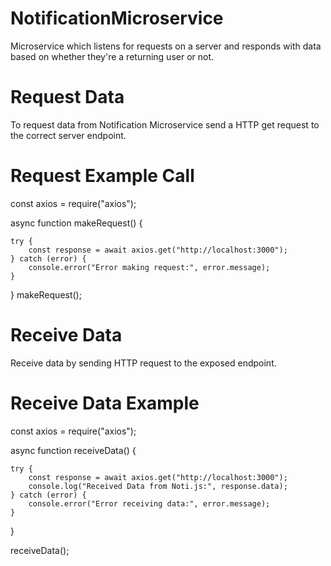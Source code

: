 # NotificationMicroservice
Microservice which listens for requests on a server and responds with data based on whether they're a returning user or not.

# Request Data
To request data from Notification Microservice send a HTTP get request to the correct server endpoint.

# Request Example Call

const axios = require("axios");

async function makeRequest() {

    try {  
        const response = await axios.get("http://localhost:3000");
    } catch (error) {
        console.error("Error making request:", error.message);
    }
}
makeRequest();

# Receive Data
Receive data by sending HTTP request to the exposed endpoint.

# Receive Data Example

 const axios = require("axios");

 async function receiveData() {
    
    try {
        const response = await axios.get("http://localhost:3000");
        console.log("Received Data from Noti.js:", response.data);
    } catch (error) {
        console.error("Error receiving data:", error.message);
    }
}

receiveData();
